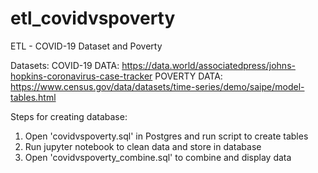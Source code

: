 # etl_covidvspoverty
ETL - COVID-19 Dataset and Poverty

Datasets:
COVID-19 DATA: https://data.world/associatedpress/johns-hopkins-coronavirus-case-tracker
POVERTY DATA: https://www.census.gov/data/datasets/time-series/demo/saipe/model-tables.html

Steps for creating database:
1. Open 'covidvspoverty.sql' in Postgres and run script to create tables
2. Run jupyter notebook to clean data and store in database
3. Open 'covidvspoverty_combine.sql' to combine and display data
